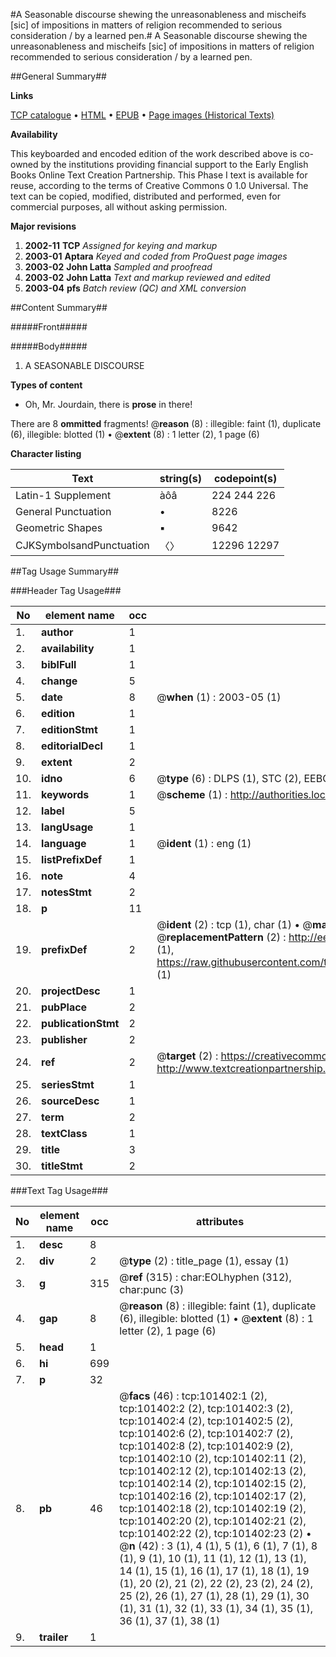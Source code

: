 #A Seasonable discourse shewing the unreasonableness and mischeifs [sic] of impositions in matters of religion recommended to serious consideration / by a learned pen.#
A Seasonable discourse shewing the unreasonableness and mischeifs [sic] of impositions in matters of religion recommended to serious consideration / by a learned pen.

##General Summary##

**Links**

[TCP catalogue](http://www.ota.ox.ac.uk/tcp/)  • 
[HTML](http://tei.it.ox.ac.uk/tcp/Texts-HTML/free/A58/A58927.html)  • 
[EPUB](http://tei.it.ox.ac.uk/tcp/Texts-EPUB/free/A58/A58927.epub) • 
[Page images (Historical Texts)](https://data.historicaltexts.jisc.ac.uk/view?pubId=eebo-13691563e&pageId=eebo-13691563e-101402-1)

**Availability**

This keyboarded and encoded edition of the
	       work described above is co-owned by the institutions
	       providing financial support to the Early English Books
	       Online Text Creation Partnership. This Phase I text is
	       available for reuse, according to the terms of Creative
	       Commons 0 1.0 Universal. The text can be copied,
	       modified, distributed and performed, even for
	       commercial purposes, all without asking permission.

**Major revisions**

1. __2002-11__ __TCP__ *Assigned for keying and markup*
1. __2003-01__ __Aptara__ *Keyed and coded from ProQuest page images*
1. __2003-02__ __John Latta__ *Sampled and proofread*
1. __2003-02__ __John Latta__ *Text and markup reviewed and edited*
1. __2003-04__ __pfs__ *Batch review (QC) and XML conversion*

##Content Summary##

#####Front#####

#####Body#####

1. A
SEASONABLE DISCOURSE

**Types of content**

  * Oh, Mr. Jourdain, there is **prose** in there!

There are 8 **ommitted** fragments! 
 @__reason__ (8) : illegible: faint (1), duplicate (6), illegible: blotted (1)  •  @__extent__ (8) : 1 letter (2), 1 page (6)

**Character listing**


|Text|string(s)|codepoint(s)|
|---|---|---|
|Latin-1 Supplement|àôâ|224 244 226|
|General Punctuation|•|8226|
|Geometric Shapes|▪|9642|
|CJKSymbolsandPunctuation|〈〉|12296 12297|

##Tag Usage Summary##

###Header Tag Usage###

|No|element name|occ|attributes|
|---|---|---|---|
|1.|__author__|1||
|2.|__availability__|1||
|3.|__biblFull__|1||
|4.|__change__|5||
|5.|__date__|8| @__when__ (1) : 2003-05 (1)|
|6.|__edition__|1||
|7.|__editionStmt__|1||
|8.|__editorialDecl__|1||
|9.|__extent__|2||
|10.|__idno__|6| @__type__ (6) : DLPS (1), STC (2), EEBO-CITATION (1), OCLC (1), VID (1)|
|11.|__keywords__|1| @__scheme__ (1) : http://authorities.loc.gov/ (1)|
|12.|__label__|5||
|13.|__langUsage__|1||
|14.|__language__|1| @__ident__ (1) : eng (1)|
|15.|__listPrefixDef__|1||
|16.|__note__|4||
|17.|__notesStmt__|2||
|18.|__p__|11||
|19.|__prefixDef__|2| @__ident__ (2) : tcp (1), char (1)  •  @__matchPattern__ (2) : ([0-9\-]+):([0-9IVX]+) (1), (.+) (1)  •  @__replacementPattern__ (2) : http://eebo.chadwyck.com/downloadtiff?vid=$1&page=$2 (1), https://raw.githubusercontent.com/textcreationpartnership/Texts/master/tcpchars.xml#$1 (1)|
|20.|__projectDesc__|1||
|21.|__pubPlace__|2||
|22.|__publicationStmt__|2||
|23.|__publisher__|2||
|24.|__ref__|2| @__target__ (2) : https://creativecommons.org/publicdomain/zero/1.0/ (1), http://www.textcreationpartnership.org/docs/. (1)|
|25.|__seriesStmt__|1||
|26.|__sourceDesc__|1||
|27.|__term__|2||
|28.|__textClass__|1||
|29.|__title__|3||
|30.|__titleStmt__|2||


###Text Tag Usage###

|No|element name|occ|attributes|
|---|---|---|---|
|1.|__desc__|8||
|2.|__div__|2| @__type__ (2) : title_page (1), essay (1)|
|3.|__g__|315| @__ref__ (315) : char:EOLhyphen (312), char:punc (3)|
|4.|__gap__|8| @__reason__ (8) : illegible: faint (1), duplicate (6), illegible: blotted (1)  •  @__extent__ (8) : 1 letter (2), 1 page (6)|
|5.|__head__|1||
|6.|__hi__|699||
|7.|__p__|32||
|8.|__pb__|46| @__facs__ (46) : tcp:101402:1 (2), tcp:101402:2 (2), tcp:101402:3 (2), tcp:101402:4 (2), tcp:101402:5 (2), tcp:101402:6 (2), tcp:101402:7 (2), tcp:101402:8 (2), tcp:101402:9 (2), tcp:101402:10 (2), tcp:101402:11 (2), tcp:101402:12 (2), tcp:101402:13 (2), tcp:101402:14 (2), tcp:101402:15 (2), tcp:101402:16 (2), tcp:101402:17 (2), tcp:101402:18 (2), tcp:101402:19 (2), tcp:101402:20 (2), tcp:101402:21 (2), tcp:101402:22 (2), tcp:101402:23 (2)  •  @__n__ (42) : 3 (1), 4 (1), 5 (1), 6 (1), 7 (1), 8 (1), 9 (1), 10 (1), 11 (1), 12 (1), 13 (1), 14 (1), 15 (1), 16 (1), 17 (1), 18 (1), 19 (1), 20 (2), 21 (2), 22 (2), 23 (2), 24 (2), 25 (2), 26 (1), 27 (1), 28 (1), 29 (1), 30 (1), 31 (1), 32 (1), 33 (1), 34 (1), 35 (1), 36 (1), 37 (1), 38 (1)|
|9.|__trailer__|1||
